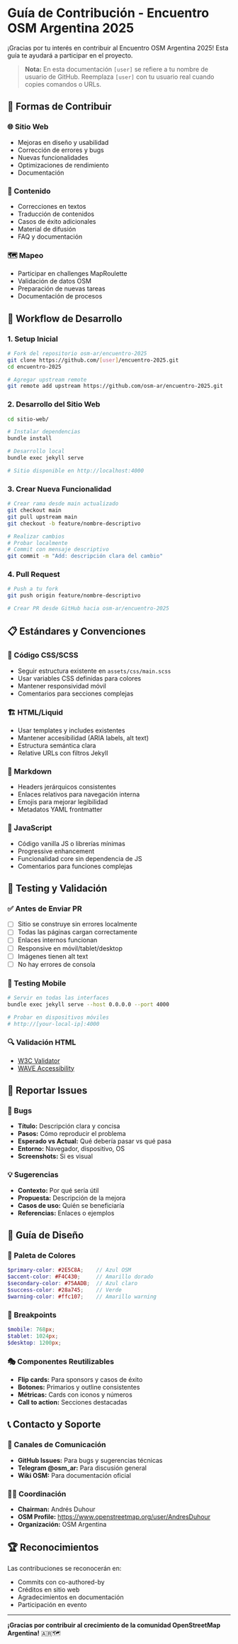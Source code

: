 # Guía de Contribución - Encuentro OSM Argentina 2025

¡Gracias por tu interés en contribuir al Encuentro OSM Argentina 2025! Esta guía te ayudará a participar en el proyecto.

> **Nota:** En esta documentación `[user]` se refiere a tu nombre de usuario de GitHub. Reemplaza `[user]` con tu usuario real cuando copies comandos o URLs.

## 🎯 Formas de Contribuir

### 🌐 Sitio Web
- Mejoras en diseño y usabilidad
- Corrección de errores y bugs
- Nuevas funcionalidades
- Optimizaciones de rendimiento
- Documentación

### 📝 Contenido
- Correcciones en textos
- Traducción de contenidos
- Casos de éxito adicionales
- Material de difusión
- FAQ y documentación

### 🗺️ Mapeo
- Participar en challenges MapRoulette
- Validación de datos OSM
- Preparación de nuevas tareas
- Documentación de procesos

## 🔄 Workflow de Desarrollo

### 1. Setup Inicial
```bash
# Fork del repositorio osm-ar/encuentro-2025
git clone https://github.com/[user]/encuentro-2025.git
cd encuentro-2025

# Agregar upstream remote
git remote add upstream https://github.com/osm-ar/encuentro-2025.git
```

### 2. Desarrollo del Sitio Web
```bash
cd sitio-web/

# Instalar dependencias
bundle install

# Desarrollo local
bundle exec jekyll serve

# Sitio disponible en http://localhost:4000
```

### 3. Crear Nueva Funcionalidad
```bash
# Crear rama desde main actualizado
git checkout main
git pull upstream main
git checkout -b feature/nombre-descriptivo

# Realizar cambios
# Probar localmente
# Commit con mensaje descriptivo
git commit -m "Add: descripción clara del cambio"
```

### 4. Pull Request
```bash
# Push a tu fork
git push origin feature/nombre-descriptivo

# Crear PR desde GitHub hacia osm-ar/encuentro-2025
```

## 📋 Estándares y Convenciones

### 🎨 Código CSS/SCSS
- Seguir estructura existente en `assets/css/main.scss`
- Usar variables CSS definidas para colores
- Mantener responsividad móvil
- Comentarios para secciones complejas

### 🏗️ HTML/Liquid
- Usar templates y includes existentes
- Mantener accesibilidad (ARIA labels, alt text)
- Estructura semántica clara
- Relative URLs con filtros Jekyll

### 📝 Markdown
- Headers jerárquicos consistentes
- Enlaces relativos para navegación interna
- Emojis para mejorar legibilidad
- Metadatos YAML frontmatter

### 🎯 JavaScript
- Código vanilla JS o librerías mínimas
- Progressive enhancement
- Funcionalidad core sin dependencia de JS
- Comentarios para funciones complejas

## 🧪 Testing y Validación

### ✅ Antes de Enviar PR
- [ ] Sitio se construye sin errores localmente
- [ ] Todas las páginas cargan correctamente
- [ ] Enlaces internos funcionan
- [ ] Responsive en móvil/tablet/desktop
- [ ] Imágenes tienen alt text
- [ ] No hay errores de consola

### 📱 Testing Mobile
```bash
# Servir en todas las interfaces
bundle exec jekyll serve --host 0.0.0.0 --port 4000

# Probar en dispositivos móviles
# http://[your-local-ip]:4000
```

### 🔍 Validación HTML
- [W3C Validator](https://validator.w3.org/)
- [WAVE Accessibility](https://wave.webaim.org/)

## 🐛 Reportar Issues

### 🚨 Bugs
- **Título:** Descripción clara y concisa
- **Pasos:** Cómo reproducir el problema
- **Esperado vs Actual:** Qué debería pasar vs qué pasa
- **Entorno:** Navegador, dispositivo, OS
- **Screenshots:** Si es visual

### 💡 Sugerencias
- **Contexto:** Por qué sería útil
- **Propuesta:** Descripción de la mejora
- **Casos de uso:** Quién se beneficiaría
- **Referencias:** Enlaces o ejemplos

## 🎨 Guía de Diseño

### 🎨 Paleta de Colores
```scss
$primary-color: #2E5C8A;    // Azul OSM
$accent-color: #F4C430;     // Amarillo dorado
$secondary-color: #75AADB;  // Azul claro
$success-color: #28a745;    // Verde
$warning-color: #ffc107;    // Amarillo warning
```

### 📱 Breakpoints
```scss
$mobile: 768px;
$tablet: 1024px;
$desktop: 1200px;
```

### 🎭 Componentes Reutilizables
- **Flip cards:** Para sponsors y casos de éxito
- **Botones:** Primarios y outline consistentes
- **Métricas:** Cards con iconos y números
- **Call to action:** Secciones destacadas

## 📞 Contacto y Soporte

### 💬 Canales de Comunicación
- **GitHub Issues:** Para bugs y sugerencias técnicas
- **Telegram @osm_ar:** Para discusión general
- **Wiki OSM:** Para documentación oficial

### 👨‍💼 Coordinación
- **Chairman:** Andrés Duhour
- **OSM Profile:** https://www.openstreetmap.org/user/AndresDuhour
- **Organización:** OSM Argentina

## 🏆 Reconocimientos

Las contribuciones se reconocerán en:
- Commits con co-authored-by
- Créditos en sitio web
- Agradecimientos en documentación
- Participación en evento

---

**¡Gracias por contribuir al crecimiento de la comunidad OpenStreetMap Argentina!** 🇦🇷🗺️